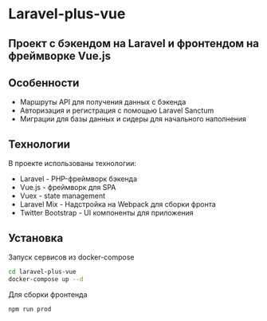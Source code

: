 # Laravel-plus-vue

## Проект с бэкендом на Laravel и фронтендом на фреймворке Vue.js

## Особенности

- Маршруты API для получения данных с бэкенда
- Авторизация и регистрация с помощью Laravel Sanctum
- Миграции для базы данных и сидеры для начального наполнения

## Технологии

В проекте использованы технологии:

- Laravel - PHP-фреймворк бэкенда
- Vue.js - фреймворк для SPA
- Vuex - state management
- Laravel Mix - Надстройка на Webpack для сборки фронта
- Twitter Bootstrap - UI компоненты для приложения

## Установка

Запуск сервисов из docker-compose

```sh
cd laravel-plus-vue
docker-compose up --d
```

Для сборки фронтенда

```sh
npm run prod
```

